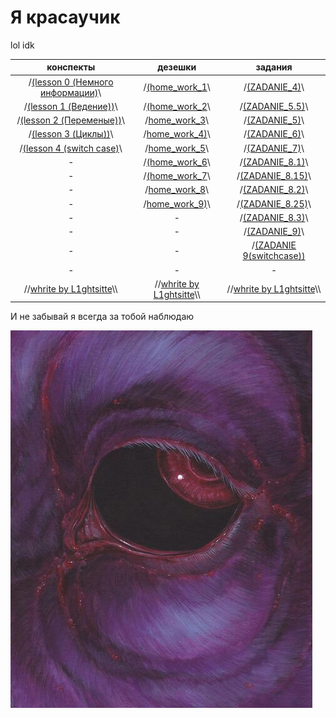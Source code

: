 
# Я красаучик
lol idk

|   конспекты   |      дезешки       | задания |
|:-------------:|:------------------:|:-------:|
| /[(lesson 0 (Немного информации)](https://github.com/L1ghtsitte/CPP/blob/main/lessons/lesson%200/lesson%200.md)\\ | /[(home_work_1](https://github.com/L1ghtsitte/CPP/tree/main/home/C%2B%2B_01)\\ | /[(ZADANIE_4)](https://github.com/L1ghtsitte/CPP/blob/main/zadanie/ZADANIE%204.cpp)\\ |
| /[(lesson 1 (Ведение))](https://github.com/L1ghtsitte/CPP/blob/main/lessons/lesson%201/new_start.md)\\ | /[(home_work_2](https://github.com/L1ghtsitte/CPP/tree/main/home/C%2B%2B_02)\\ | /[(ZADANIE_5.5)](https://github.com/L1ghtsitte/CPP/blob/main/zadanie/ZADANIE%205.5.cpp)\\ |
| /[(lesson 2 (Переменые))](https://github.com/L1ghtsitte/CPP/blob/main/lessons/lesson%202/varriables.md)\\ | /[home_work_3](https://github.com/L1ghtsitte/CPP/tree/main/home/C%2B%2B_03)\\ | /[(ZADANIE_5)](https://github.com/L1ghtsitte/CPP/blob/main/zadanie/ZADANIE%205.cpp)\\ |
| /[(lesson 3 (Циклы))](https://github.com/L1ghtsitte/CPP/blob/main/lessons/lesson%203/cycles.md)\\ | /[home_work_4)](https://github.com/L1ghtsitte/CPP/tree/main/home/C%2B%2B_04)\\ | /[(ZADANIE_6)](https://github.com/L1ghtsitte/CPP/blob/main/zadanie/ZADANIE%206.cpp)\\ |
| /[(lesson 4 (switch case)](https://github.com/L1ghtsitte/CPP/blob/main/lessons/lesson%204/switch_case.md)\\ | /[home_work_5](https://github.com/L1ghtsitte/CPP/tree/main/home/C%2B%2B_05)\\ | /[(ZADANIE_7)](https://github.com/L1ghtsitte/CPP/blob/main/zadanie/ZADANIE%207.cpp)\\ |
| - | /[(home_work_6](https://github.com/L1ghtsitte/CPP/tree/main/home/C%2B%2B_06)\\ | /[(ZADANIE_8.1)](https://github.com/L1ghtsitte/CPP/blob/main/zadanie/ZADANIE%208.1.cpp)\\ |
| - | /[(home_work_7](https://github.com/L1ghtsitte/CPP/tree/main/home/C%2B%2B_07)\\ | /[(ZADANIE_8.15)](https://github.com/L1ghtsitte/CPP/blob/main/zadanie/ZADANIE%208.15.cpp)\\ |
| - | /[home_work_8](https://github.com/L1ghtsitte/CPP/tree/main/home/C%2B%2B_08)\\ | /[(ZADANIE_8.2)](https://github.com/L1ghtsitte/CPP/blob/main/zadanie/ZADANIE%208.2.cpp)\\ |
| - | /[home_work_9)](https://github.com/L1ghtsitte/CPP/tree/main/home/C%2B%2B_09)\\ | /[(ZADANIE_8.25)](https://github.com/L1ghtsitte/CPP/blob/main/zadanie/ZADANIE%208.25.cpp)\\ |
| - | - | /[(ZADANIE_8.3)](https://github.com/L1ghtsitte/CPP/blob/main/zadanie/ZADANIE%208.3.cpp)\\ |
| - | - | /[(ZADANIE_9)](https://github.com/L1ghtsitte/CPP/blob/main/zadanie/ZADANIE%209.cpp)\\ |
| - | - | /[(ZADANIE 9(switchcase))](https://github.com/L1ghtsitte/CPP/blob/main/zadanie/ZADANIE%209(switchcase).cpp) |
| - | - | - |
| //[whrite by L1ghtsitte](https://github.com/L1ghtsitte/CPP)\\\ | //[whrite by L1ghtsitte](https://github.com/L1ghtsitte/CPP)\\\ | //[whrite by L1ghtsitte](https://github.com/L1ghtsitte/CPP)\\\ |

И не забывай я всегда за тобой наблюдаю

![Тут должна быть картинка, но ее походу нет](https://github.com/L1ghtsitte/CPP/blob/main/png/1.jpg)


